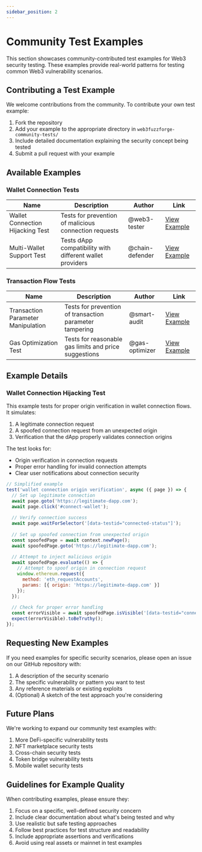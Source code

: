 ```yaml
---
sidebar_position: 2
---
```


# Community Test Examples

This section showcases community-contributed test examples for Web3 security testing. These examples provide real-world patterns for testing common Web3 vulnerability scenarios.

## Contributing a Test Example

We welcome contributions from the community. To contribute your own test example:

1. Fork the repository
2. Add your example to the appropriate directory in `web3fuzzforge-community-tests/`
3. Include detailed documentation explaining the security concept being tested
4. Submit a pull request with your example

## Available Examples

### Wallet Connection Tests

| Name | Description | Author | Link |
|------|-------------|--------|------|
| Wallet Connection Hijacking Test | Tests for prevention of malicious connection requests | @web3-tester | [View Example](https://github.com/web3fuzzforge/web3-security-test-kit/blob/main/web3fuzzforge-community-tests/dapp-tests/wallet-connection/connection-hijacking-test.js) |
| Multi-Wallet Support Test | Tests dApp compatibility with different wallet providers | @chain-defender | [View Example](https://github.com/web3fuzzforge/web3-security-test-kit/blob/main/web3fuzzforge-community-tests/dapp-tests/wallet-connection/multi-wallet-test.js) |

### Transaction Flow Tests

| Name | Description | Author | Link |
|------|-------------|--------|------|
| Transaction Parameter Manipulation | Tests for prevention of transaction parameter tampering | @smart-audit | [View Example](https://github.com/web3fuzzforge/web3-security-test-kit/blob/main/web3fuzzforge-community-tests/dapp-tests/transaction-flow/tx-parameter-test.js) |
| Gas Optimization Test | Tests for reasonable gas limits and price suggestions | @gas-optimizer | [View Example](https://github.com/web3fuzzforge/web3-security-test-kit/blob/main/web3fuzzforge-community-tests/dapp-tests/transaction-flow/gas-optimization-test.js) |

## Example Details

### Wallet Connection Hijacking Test

This example tests for proper origin verification in wallet connection flows. It simulates:

1. A legitimate connection request
2. A spoofed connection request from an unexpected origin
3. Verification that the dApp properly validates connection origins

The test looks for:
- Origin verification in connection requests
- Proper error handling for invalid connection attempts
- Clear user notifications about connection security

```javascript
// Simplified example
test('wallet connection origin verification', async ({ page }) => {
  // Set up legitimate connection
  await page.goto('https://legitimate-dapp.com');
  await page.click('#connect-wallet');
  
  // Verify connection success
  await page.waitForSelector('[data-testid="connected-status"]');
  
  // Set up spoofed connection from unexpected origin
  const spoofedPage = await context.newPage();
  await spoofedPage.goto('https://legitimate-dapp.com');
  
  // Attempt to inject malicious origin
  await spoofedPage.evaluate(() => {
    // Attempt to spoof origin in connection request
    window.ethereum.request({
      method: 'eth_requestAccounts',
      params: [{ origin: 'https://legitimate-dapp.com' }]
    });
  });
  
  // Check for proper error handling
  const errorVisible = await spoofedPage.isVisible('[data-testid="connection-error"]');
  expect(errorVisible).toBeTruthy();
});
```

## Requesting New Examples

If you need examples for specific security scenarios, please open an issue on our GitHub repository with:

1. A description of the security scenario
2. The specific vulnerability or pattern you want to test
3. Any reference materials or existing exploits
4. (Optional) A sketch of the test approach you're considering

## Future Plans

We're working to expand our community test examples with:

1. More DeFi-specific vulnerability tests
2. NFT marketplace security tests
3. Cross-chain security tests
4. Token bridge vulnerability tests
5. Mobile wallet security tests

## Guidelines for Example Quality

When contributing examples, please ensure they:

1. Focus on a specific, well-defined security concern
2. Include clear documentation about what's being tested and why
3. Use realistic but safe testing approaches
4. Follow best practices for test structure and readability
5. Include appropriate assertions and verifications
6. Avoid using real assets or mainnet in test examples 